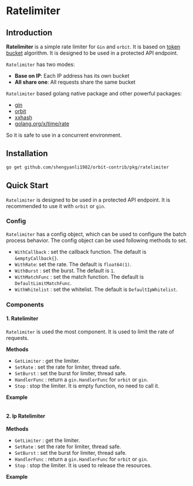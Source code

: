 # Ratelimiter

## Introduction

**Ratelimiter** is a simple rate limiter for `Gin` and `orbit`. It is based on [token bucket](https://en.wikipedia.org/wiki/Token_bucket) algorithm. It is designed to be used in a protected API endpoint.

`Ratelimiter` has two modes:

-   **Base on IP**: Each IP address has its own bucket
-   **All share one**: All requests share the same bucket

`Ratelimiter` based golang native package and other powerful packages:

-   [gin](https://github.com/gin-gonic/gin)
-   [orbit](https://github.com/shengyanli1982/orbit)
-   [xxhash](https://github.com/cespare/xxhash)
-   [golang.org/x/time/rate](https://pkg.go.dev/golang.org/x/time/rate)

So it is safe to use in a concurrent environment.

## Installation

```bash
go get github.com/shengyanli1982/orbit-contrib/pkg/ratelimiter
```

## Quick Start

`Ratelimiter` is designed to be used in a protected API endpoint. It is recommended to use it with `orbit` or `gin`.

### Config

`Ratelimiter` has a config object, which can be used to configure the batch process behavior. The config object can be used following methods to set.

-   `WithCallback` : set the callback function. The default is `&emptyCallback{}`.
-   `WithRate`: set the rate. The default is `float64(1)`.
-   `WithBurst` : set the burst. The default is `1`.
-   `WithMatchFunc` : set the match function. The default is `DefaultLimitMatchFunc`.
-   `WithWhitelist` : set the whitelist. The default is `DefaultIpWhitelist`.

### Components

#### 1. Ratelimiter

`Ratelimiter` is used the most component. It is used to limit the rate of requests.

**Methods**

-   `GetLimiter` : get the limiter.
-   `SetRate` : set the rate for limiter, thread safe.
-   `SetBurst` : set the burst for limiter, thread safe.
-   `HandlerFunc` : return a `gin.HandlerFunc` for `orbit` or `gin`.
-   `Stop` : stop the limiter. It is empty function, no need to call it.

**Example**

```go

```

#### 2. Ip Ratelimiter

**Methods**

-   `GetLimiter` : get the limiter.
-   `SetRate` : set the rate for limiter, thread safe.
-   `SetBurst` : set the burst for limiter, thread safe.
-   `HandlerFunc` : return a `gin.HandlerFunc` for `orbit` or `gin`.
-   `Stop` : stop the limiter. It is used to release the resources.

**Example**

```go

```
